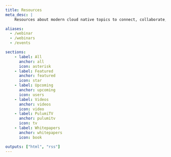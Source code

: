 ```yaml
---
title: Resources
meta_desc: |
    Resources about modern cloud native topics to connect, collaborate, and learn new techniques and best practices.

aliases:
  - /webinar
  - /webinars
  - /events

sections:
    - label: All
      anchor: all
      icon: asterisk
    - label: Featured
      anchor: featured
      icon: star
    - label: Upcoming
      anchor: upcoming
      icon: users
    - label: Videos
      anchor: videos
      icon: video
    - label: PulumiTV
      anchor: pulumitv
      icon: tv
    - label: Whitepapers
      anchor: whitepapers
      icon: book

outputs: ["html", "rss"]
---
```

